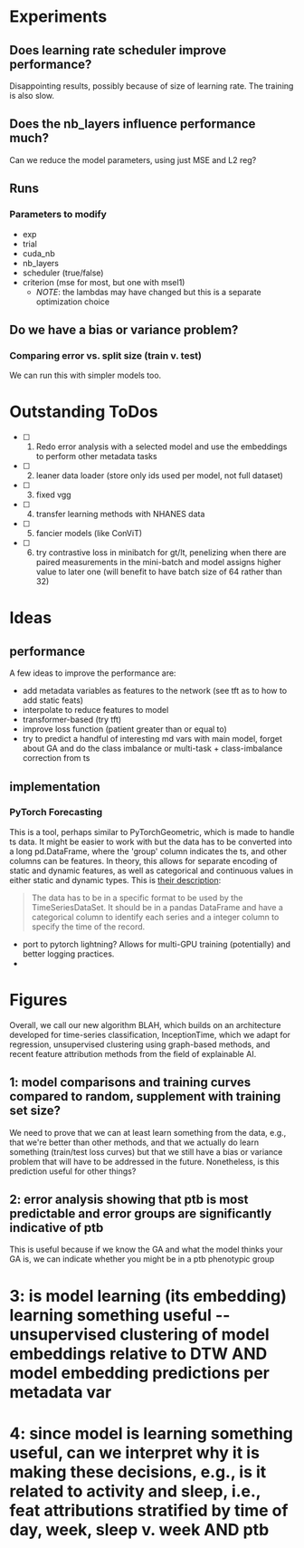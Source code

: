 # Experiments

## Does learning rate scheduler improve performance?

Disappointing results, possibly because of size of learning rate. The training is also slow.

## Does the nb_layers influence performance much?

Can we reduce the model parameters, using just MSE and L2 reg?

## Runs

### Parameters to modify

- exp
- trial
- cuda_nb
- nb_layers
- scheduler (true/false)
- criterion (mse for most, but one with msel1)
    - *NOTE*: the lambdas may have changed but this is a separate optimization choice
    
## Do we have a bias or variance problem?

### Comparing error vs. split size (train v. test)

We can run this with simpler models too.

# Outstanding ToDos

- [ ] 1. Redo error analysis with a selected model and use the embeddings to perform other metadata tasks 
- [ ] 2. leaner data loader (store only ids used per model, not full dataset)
- [ ] 3. fixed vgg
- [ ] 4. transfer learning methods with NHANES data
- [ ] 5. fancier models (like ConViT)
- [ ] 6. try contrastive loss in minibatch for gt/lt, penelizing when there are paired measurements in the mini-batch and model assigns higher value to later one (will benefit to have batch size of 64 rather than 32)

# Ideas

## performance

A few ideas to improve the performance are:
- add metadata variables as features to the network (see tft as to how to add static feats)
- interpolate to reduce features to model
- transformer-based (try tft)
- improve loss function (patient greater than or equal to)
- try to predict a handful of interesting md vars with main model, forget about GA and do the class imbalance or multi-task + class-imbalance correction from ts

## implementation

### PyTorch Forecasting
 
This is a tool, perhaps similar to PyTorchGeometric, which is made to handle ts data. It might be easier to work with but the data has to be converted into a long pd.DataFrame, where the 'group' column indicates the ts, and other columns can be features. In theory, this allows for separate encoding of static and dynamic features, as well as categorical and continuous values in either static and dynamic types. This is [their description](https://pytorch-forecasting.readthedocs.io/en/latest/tutorials/building.html#Passing-data-to-a-model):
>The data has to be in a specific format to be used by the TimeSeriesDataSet. It should be in a pandas DataFrame and have a categorical column to identify each series and a integer column to specify the time of the record.

- port to pytorch lightning? Allows for multi-GPU training (potentially) and better logging practices.
- 

# Figures

Overall, we call our new algorithm BLAH, which builds on an architecture developed for time-series classification, InceptionTime, which we adapt for regression, unsupervised clustering using graph-based methods, and recent feature attribution methods from the field of explainable AI. 

## 1: model comparisons and training curves compared to random, supplement with training set size?

We need to prove that we can at least learn something from the data, e.g., that we're better than other methods, and that we actually do learn something (train/test loss curves) but that we still have a bias or variance problem that will have to be addressed in the future. Nonetheless, is this prediction useful for other things?

## 2: error analysis showing that ptb is most predictable and error groups are significantly indicative of ptb 

This is useful because if we know the GA and what the model thinks your GA is, we can indicate whether you might be in a ptb phenotypic group

# 3: is model learning (its embedding) learning something useful -- unsupervised clustering of model embeddings relative to DTW AND model embedding predictions per metadata var

# 4: since model is learning something useful, can we interpret why it is making these decisions, e.g., is it related to activity and sleep, i.e., feat attributions stratified by time of day, week, sleep v. week AND ptb
